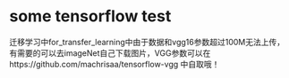 # some tensorflow test
迁移学习中for_transfer_learning中由于数据和vgg16参数超过100M无法上传，有需要的可以去imageNet自己下载图片，VGG参数可以在https://github.com/machrisaa/tensorflow-vgg 中自取哦！
